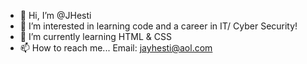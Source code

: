 - 👋 Hi, I’m @JHesti
- 👀 I’m interested in learning code and a career in IT/ Cyber Security!
- 🌱 I’m currently learning HTML & CSS
- 📫 How to reach me...
                Email: jayhesti@aol.com

<!---
JHesti/JHesti is a ✨ special ✨ repository because its `README.md` (this file) appears on your GitHub profile.
You can click the Preview link to take a look at your changes.
--->


